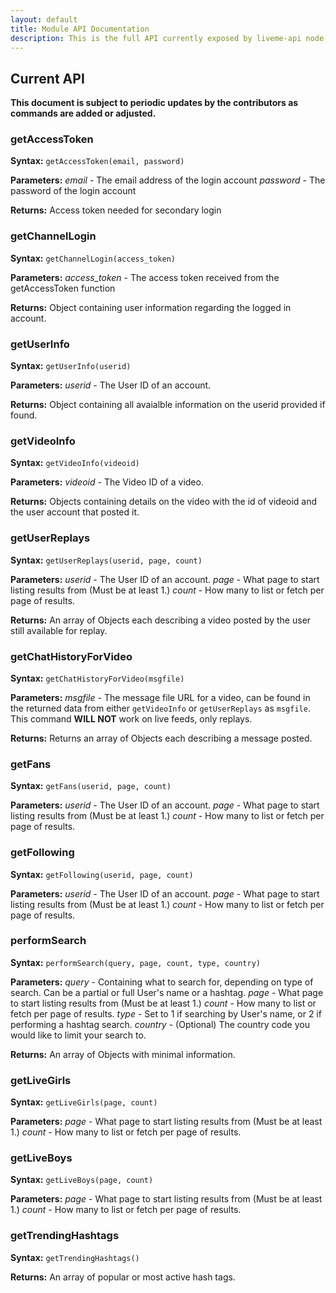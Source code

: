 ```yaml
---
layout: default
title: Module API Documentation
description: This is the full API currently exposed by liveme-api node module.
---
```


## Current API

**This document is subject to periodic updates by the contributors as commands are added or adjusted.**

### getAccessToken

**Syntax:** `getAccessToken(email, password)`

**Parameters:**
*email* - The email address of the login account
*password* - The password of the login account

**Returns:** Access token needed for secondary login

### getChannelLogin

**Syntax:** `getChannelLogin(access_token)`

**Parameters:**
*access_token* - The access token received from the getAccessToken function

**Returns:** Object containing user information regarding the logged in account.

### getUserInfo

**Syntax:** `getUserInfo(userid)`

**Parameters:**
*userid* - The User ID of an account.

**Returns:** Object containing all avaialble information on the userid provided if found.

### getVideoInfo

**Syntax:** `getVideoInfo(videoid)`

**Parameters:**
*videoid* - The Video ID of a video.

**Returns:** Objects containing details on the video with the id of videoid and the user account that posted it.

### getUserReplays

**Syntax:** `getUserReplays(userid, page, count)`

**Parameters:**
*userid* - The User ID of an account.
*page* - What page to start listing results from (Must be at least 1.)
*count* - How many to list or fetch per page of results.

**Returns:** An array of Objects each describing a video posted by the user still available for replay.

### getChatHistoryForVideo

**Syntax:** `getChatHistoryForVideo(msgfile)`

**Parameters:**
*msgfile* - The message file URL for a video, can be found in the returned data from either `getVideoInfo` or `getUserReplays` as `msgfile`.  This command **WILL NOT** work on live feeds, only replays.

**Returns:** Returns an array of Objects each describing a message posted.

### getFans

**Syntax:** `getFans(userid, page, count)`

**Parameters:**
*userid* - The User ID of an account.
*page* - What page to start listing results from (Must be at least 1.)
*count* - How many to list or fetch per page of results.

### getFollowing

**Syntax:** `getFollowing(userid, page, count)`

**Parameters:**
*userid* - The User ID of an account.
*page* - What page to start listing results from (Must be at least 1.)
*count* - How many to list or fetch per page of results.

### performSearch

**Syntax:** `performSearch(query, page, count, type, country) `

**Parameters:**
*query* - Containing what to search for, depending on type of search.  Can be a partial or full User's name or a hashtag.
*page* - What page to start listing results from (Must be at least 1.)
*count* - How many to list or fetch per page of results.
*type* - Set to 1 if searching by User's name, or 2 if performing a hashtag search.
*country* - (Optional) The country code you would like to limit your search to.

**Returns:** An array of Objects with minimal information.

### getLiveGirls

**Syntax:** `getLiveGirls(page, count)`

**Parameters:**
*page* - What page to start listing results from (Must be at least 1.)
*count* - How many to list or fetch per page of results.

### getLiveBoys

**Syntax:** `getLiveBoys(page, count)`

**Parameters:**
*page* - What page to start listing results from (Must be at least 1.)
*count* - How many to list or fetch per page of results.

### getTrendingHashtags

**Syntax:** `getTrendingHashtags()`

**Returns:** An array of popular or most active hash tags.


